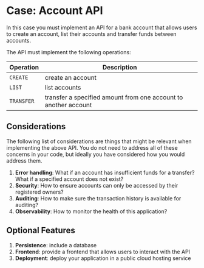 # Case: Account API

In this case you must implement an API for a bank account that allows users to create an account, list their accounts and transfer funds between accounts.

The API must implement the following operations:

| Operation     | Description                                                       |
| --------------|-------------------------------------------------------------------|
| `CREATE`      | create an account                                                 |
| `LIST`        | list accounts                                                     |
| `TRANSFER`    | transfer a specified amount from one account to another account   |

## Considerations 
The following list of considerations are things that might be relevant when implementing the above API. You do not need to address all of these concerns in your code, but ideally you have considered how you would address them.
1. **Error handling**: What if an account has insufficient funds for a transfer? What if a specified account does not exist?
2. **Security**: How to ensure accounts can only be accessed by their registered owners?
3. **Auditing**: How to make sure the transaction history is available for auditing?
4. **Observability**: How to monitor the health of this application?

## Optional Features
1. **Persistence**: include a database
2. **Frontend**: provide a frontend that allows users to interact with the API
3. **Deployment**: deploy your application in a public cloud hosting service
